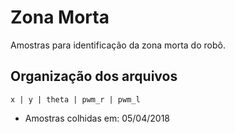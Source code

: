 # Zona Morta
Amostras para identificação da zona morta do robô.

## Organização dos arquivos
```
x | y | theta | pwm_r | pwm_l
```

* Amostras colhidas em: 05/04/2018
